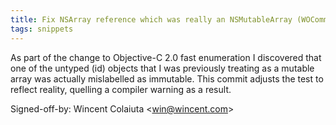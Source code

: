 ```yaml
---
title: Fix NSArray reference which was really an NSMutableArray (WOCommon, ada8ea0)
tags: snippets
---
```


As part of the change to Objective-C 2.0 fast enumeration I discovered that one of the untyped (id) objects that I was previously treating as a mutable array was actually mislabelled as immutable. This commit adjusts the test to reflect reality, quelling a compiler warning as a result.

Signed-off-by: Wincent Colaiuta &lt;win@wincent.com&gt;
